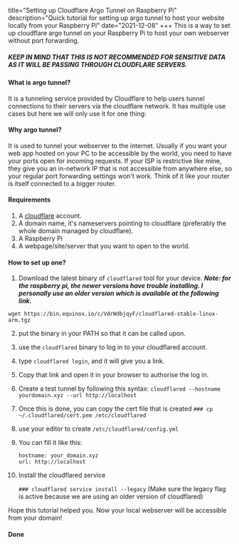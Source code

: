 title="Setting up Cloudflare Argo Tunnel on Raspberry Pi"
description="Quick tutorial for setting up argo tunnel to host your website locally from your Raspberry Pi"
date="2021-12-08"
+++
This is a way to set up cloudflare argo tunnel on your Raspberry Pi to host your own webserver without port forwarding.

##### KEEP IN MIND THAT THIS IS NOT RECOMMENDED FOR SENSITIVE DATA AS IT WILL BE PASSING THROUGH CLOUDFLARE SERVERS.

#### What is argo tunnel?

It is a tunneling service provided by Cloudflare to help users tunnel connections to their servers via the cloudflare network. It has multiple use cases but here we will only use it for one thing: 

#### Why argo tunnel?

It is used to tunnel your webserver to the internet. Usually if you want your web app hosted on your PC to be accessible by the world, you need to have your ports open for incoming requests. If your ISP is restrictive like mine, they give you an in-network IP that is not accessible from anywhere else, so your regular port forwarding settings won't work. Think of it like your router is itself connected to a bigger router.

#### Requirements

1. A [cloudflare](https://dash.cloudflare.com/sign-up/) account.
2. A domain name, it's nameservers pointing to cloudflare (preferably the whole domain managed by cloudflare).
3. A Raspberry Pi
4. A webpage/site/server that you want to open to the world.

#### How to set up one?

1. Download the latest binary of `cloudflared` tool for your device. 
***Note: for the raspberry pi, the newer versions have trouble installing. I personally use an older version which is available at the following link.***

`wget https://bin.equinox.io/c/VdrWdbjqyF/cloudflared-stable-linux-arm.tgz`

2. put the binary in your PATH so that it can be called upon.

3. use the `cloudflared` binary to log in to your cloudflared account. 

4. type `cloudflared login`, and it will give you a link.
4. Copy that link and open it in your browser to authorise the log in.
4. Create a test tunnel by following this syntax:
		`cloudflared --hostname yourdomain.xyz --url http://localhost`
5. Once this is done, you can copy the cert file that is created `### cp ~/.cloudflared/cert.pem /etc/cloudflared`
3. use your editor to create `/etc/cloudflared/config.yml`
5. You can fill it like this:
   	```
	hostname: your_domain.xyz
	url: http://localhost

6. Install the cloudflared service

	`### cloudflared service install --legacy` 
(Make sure the legacy flag is active because we are using an older version of cloudflared)

Hope this tutorial helped you. Now your local webserver will be accessible from your domain!

#### Done

